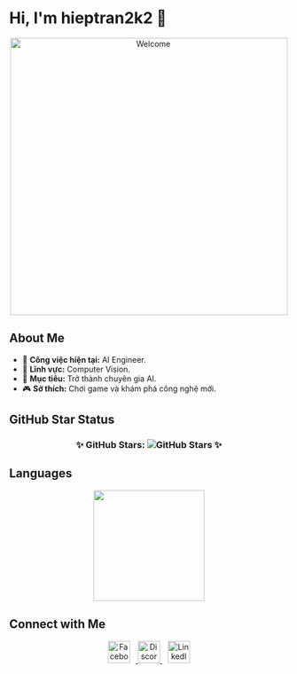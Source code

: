 # Hi, I'm hieptran2k2 👋

<p align="center">
  <img src="https://i.pinimg.com/originals/34/f6/9c/34f69ca8eeaa9f4aff109caacf1f8c67.gif" alt="Welcome" width="500">
</p>

## About Me
- 🔭 **Công việc hiện tại:** AI Engineer.
- 🤖 **Lĩnh vực:**  Computer Vision.
- 🎯 **Mục tiêu:** Trở thành chuyên gia AI.
- 🎮 **Sở thích:** Chơi game và khám phá công nghệ mới.

## GitHub Star Status
<div align="center">
  <h3>✨ GitHub Stars: <img src="https://img.shields.io/github/stars/hieptran2k2?style=social" alt="GitHub Stars"> ✨</h3>
</div>

## Languages
<p align="center">
<a href="https://github.com/anuraghazra/convoychat">
  <img height=200 src="https://github-readme-stats.vercel.app/api/top-langs?username=hieptran2k2&layout=compact&langs_count=8&card_width=320&theme=one_dark_pro" />
</a>
</p>

## Connect with Me
<p align="center">
  <a href="https://www.facebook.com/tran.minh.hiep.951406" target="_blank">
    <img src="https://cdn-icons-png.flaticon.com/512/124/124010.png" alt="Facebook" width="40" style="margin-right: 10px;">
  </a>
  <a href="https://discord.gg/AVhgVQpV66" target="_blank">
    <img src="https://cdn-icons-png.flaticon.com/512/2111/2111370.png" alt="Discord" width="40">
  </a>
  <a href="https://www.linkedin.com/in/hi%E1%BB%87p-tr%E1%BA%A7n-minh-0a1773327/" target="_blank">
    <img src="https://cdn-icons-png.flaticon.com/512/174/174857.png" alt="LinkedIn" width="40" style="margin-left: 10px;">
  </a>
</p>
